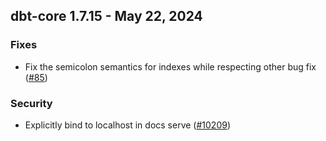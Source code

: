 ## dbt-core 1.7.15 - May 22, 2024

### Fixes

- Fix the semicolon semantics for indexes while respecting other bug fix ([#85](https://github.com/dbt-labs/dbt-core/issues/85))

### Security

- Explicitly bind to localhost in docs serve ([#10209](https://github.com/dbt-labs/dbt-core/issues/10209))
